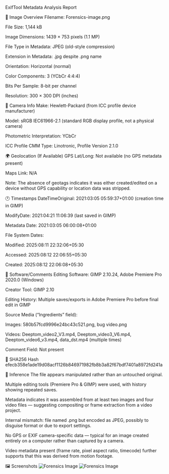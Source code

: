 ExifTool Metadata Analysis Report

 🔎 Image Overview
Filename: Forensics-image.png

File Size: 1,144 kB

Image Dimensions: 1439 × 753 pixels (1.1 MP)

File Type in Metadata: JPEG (old-style compression)

Extension in Metadata: .jpg despite .png name

Orientation: Horizontal (normal)

Color Components: 3 (YCbCr 4:4:4)

Bits Per Sample: 8-bit per channel

Resolution: 300 × 300 DPI (inches)

📸 Camera Info
Make: Hewlett-Packard (from ICC profile device manufacturer)

Model: sRGB IEC61966-2.1 (standard RGB display profile, not a physical camera)

Photometric Interpretation: YCbCr

ICC Profile CMM Type: Linotronic, Profile Version 2.1.0

🌍 Geolocation (If Available)
GPS Lat/Long: Not available (no GPS metadata present)

Maps Link: N/A

Note: The absence of geotags indicates it was either created/edited on a device without GPS capability or location data was stripped.

🕐 Timestamps
DateTimeOriginal: 2021:03:05 05:59:37+01:00 (creation time in GIMP)

ModifyDate: 2021:04:21 11:06:39 (last saved in GIMP)

Metadata Date: 2021:03:05 06:00:08+01:00

File System Dates:

Modified: 2025:08:11 22:32:06+05:30

Accessed: 2025:08:12 22:06:55+05:30

Created: 2025:08:12 22:06:08+05:30

📝 Software/Comments
Editing Software: GIMP 2.10.24, Adobe Premiere Pro 2020.0 (Windows)

Creator Tool: GIMP 2.10

Editing History: Multiple saves/exports in Adobe Premiere Pro before final edit in GIMP

Source Media (“Ingredients” field):

Images: 580b57fcd9996e24bc43c521.png, bug video.png

Videos: Deeptom_video2_V3.mp4, Deeptom_video3_V6.mp4, Deeptom_video6_v3.mp4, data_dst.mp4 (multiple times)

Comment Field: Not present

🔐 SHA256 Hash
efecb358e1ade19d08acf1126b846971982fb8b3a82f67bdf7401a8972fd241a

🧠 Inference
The file appears manipulated rather than an untouched original.

Multiple editing tools (Premiere Pro & GIMP) were used, with history showing repeated saves.

Metadata indicates it was assembled from at least two images and four video files — suggesting compositing or frame extraction from a video project.

Internal mismatch: file named .png but encoded as JPEG, possibly to disguise format or due to export settings.

No GPS or EXIF camera-specific data — typical for an image created entirely on a computer rather than captured by a camera.

Video metadata present (frame rate, pixel aspect ratio, timecode) further supports that this was derived from motion footage.


🖼️ Screenshots
![Forensics Image](Screenshot1.png)
![Forensics Image](Screenshot2.png)








